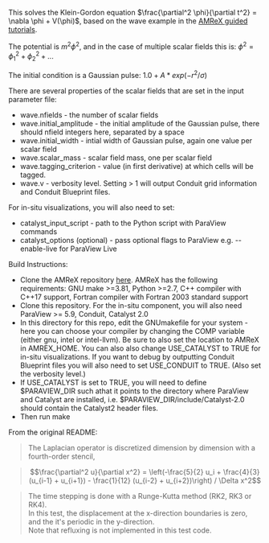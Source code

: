 This solves the Klein-Gordon equation $\frac{\partial^2 \phi}{\partial t^2} = \nabla \phi + V(\phi)$, based on the wave example in the [AMReX guided tutorials](https://github.com/AMReX-Codes/amrex-tutorials). 

The potential is $m^2 \phi^2$, and in the case of multiple scalar fields this is: $\phi^2 = \phi_1^2 + \phi_2^2 + ...$

The initial condition is a Gaussian pulse: $1.0 + A * exp(-r^2/\sigma)$


There are several properties of the scalar fields that are set in the input parameter file:
* wave.nfields - the number of scalar fields
* wave.initial_amplitude - the initial amplitude of the Gaussian pulse, there should nfield integers here, separated by a space
* wave.initial_width - intial width of Gaussian pulse, again one value per scalar field
* wave.scalar_mass - scalar field mass, one per scalar field
* wave.tagging_criterion - value (in first derivative) at which cells will be tagged. 
* wave.v - verbosity level. Setting > 1 will output Conduit grid information and Conduit Blueprint files. 

For in-situ visualizations, you will also need to set:
* catalyst_input_script - path to the Python script with ParaView commands
* catalyst_options (optional) - pass optional flags to ParaView e.g. --enable-live for ParaView Live



Build Instructions: 
* Clone the AMReX repository [here](https://github.com/AMReX-Codes/amrex). AMReX has the following requirements: GNU make >=3.81, Python >=2.7, C++ compiler with C++17 support, Fortran compiler with Fortran 2003 standard support
* Clone this repository. For the in-situ component, you will also need ParaView >= 5.9, Conduit, Catalyst 2.0
* In this directory for this repo, edit the GNUmakefile for your system - here you can choose your compiler by changing the COMP variable (either gnu, intel or intel-llvm). Be sure to also set the location to AMReX in AMREX_HOME. You can also also change USE_CATALYST to TRUE for in-situ visualizations. If you want to debug by outputting Conduit Blueprint files you will also need to set USE_CONDUIT to TRUE. (Also set the verbosity level.)
* If USE_CATALYST is set to TRUE, you will need to define $PARAVIEW_DIR such athat it points to the directory where ParaView and Catalyst are installed, i.e. $PARAVIEW_DIR/include/Catalyst-2.0 should contain the Catalyst2 header files. 
* Then run make 


From the original README: 

>The Laplacian operator is discretized dimension by dimension with a fourth-order stencil,

>$$\frac{\partial^2 u}{\partial x^2} = \left(-\frac{5}{2} u_i + \frac{4}{3} (u_{i-1} + u_{i+1}) - \frac{1}{12} (u_{i-2} + u_{i+2})\right) / \Delta x^2$$

>The time stepping is done with a Runge-Kutta method (RK2, RK3 or RK4).  
>In this test, the displacement at the x-direction boundaries is zero, and the it's periodic in the y-direction.  
>Note that refluxing is not implemented in this test code.
